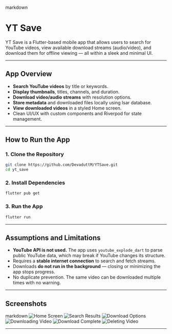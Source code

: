 markdown
# YT Save

YT Save is a Flutter-based mobile app that allows users to search for YouTube videos, view available download streams (audio/video), and download them for offline viewing — all within a sleek and minimal UI.

---

## App Overview

- **Search YouTube videos** by title or keywords.
- **Display thumbnails**, titles, channels, and duration.
- **Download video/audio streams** with resolution options.
- **Store metadata** and downloaded files locally using Isar database.
- **View downloaded videos** in a styled Home screen.
- Clean UI/UX with custom components and Riverpod for state management.

---

## How to Run the App

### 1. Clone the Repository

```bash
git clone https://github.com/DevaduttM/YTSave.git
cd yt_save
```

### 2. Install Dependencies

```bash
flutter pub get
```

### 3. Run the App

```bash
flutter run
```

---

## Assumptions and Limitations

- **YouTube API is not used.** The app uses `youtube_explode_dart` to parse public YouTube data, which may break if YouTube changes its structure.
- Requires a **stable internet connection** to search and fetch streams.
- Downloads **do not run in the background** — closing or minimizing the app stops progress.
- No duplicate prevention. The same video can be downloaded multiple times with no warning.

---

## Screenshots

markdown
![Home Screen](assets/screenshots/HomeScreen.jpg)
![Search Results](assets/screenshots/SearchResultScreen.jpg)
![Download Options](assets/screenshots/DownloadOptions.jpg)
![Downloading Video](assets/screenshots/Downloading.jpg)
![Download Complete](assets/screenshots/DownloadComplete.jpg)
![Deleting Video](assets/screenshots/DeleteVideo.jpg)


---


